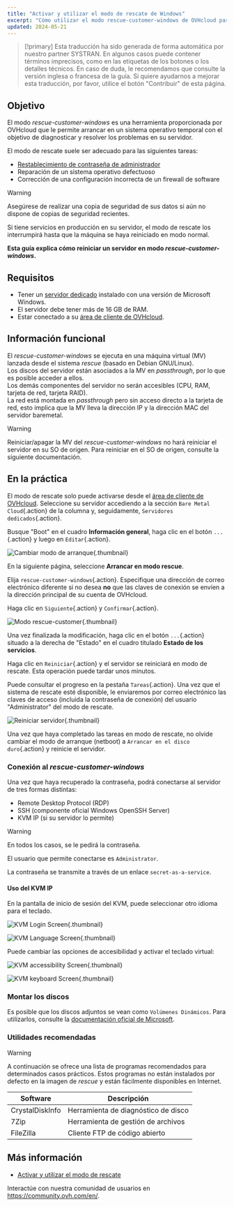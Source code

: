```yaml
---
title: "Activar y utilizar el modo de rescate de Windows"
excerpt: "Cómo utilizar el modo rescue-customer-windows de OVHcloud para solucionar problemas en un servidor dedicado"
updated: 2024-05-21
---
```


> [!primary]
> Esta traducción ha sido generada de forma automática por nuestro partner SYSTRAN. En algunos casos puede contener términos imprecisos, como en las etiquetas de los botones o los detalles técnicos. En caso de duda, le recomendamos que consulte la versión inglesa o francesa de la guía. Si quiere ayudarnos a mejorar esta traducción, por favor, utilice el botón "Contribuir" de esta página.
>

## Objetivo

El modo *rescue-customer-windows* es una herramienta proporcionada por OVHcloud que le permite arrancar en un sistema operativo temporal con el objetivo de diagnosticar y resolver los problemas en su servidor.

El modo de rescate suele ser adecuado para las siguientes tareas:

- [Restablecimiento de contraseña de administrador](/pages/bare_metal_cloud/dedicated_servers/changing-admin-password-on-windows)
- Reparación de un sistema operativo defectuoso
- Corrección de una configuración incorrecta de un firewall de software

> [!warning]
>
> Asegúrese de realizar una copia de seguridad de sus datos si aún no dispone de copias de seguridad recientes.
>
> Si tiene servicios en producción en su servidor, el modo de rescate los interrumpirá hasta que la máquina se haya reiniciado en modo normal.
>

**Esta guía explica cómo reiniciar un servidor en modo *rescue-customer-windows*.**

## Requisitos

- Tener un [servidor dedicado](/links/bare-metal/bare-metal) instalado con una versión de Microsoft Windows.
- El servidor debe tener más de 16 GB de RAM.
- Estar conectado a su [área de cliente de OVHcloud](/links/manager).

## Información funcional

El *rescue-customer-windows* se ejecuta en una máquina virtual (MV) lanzada desde el sistema *rescue* (basado en Debian GNU/Linux).<br>
Los discos del servidor están asociados a la MV en *passthrough*, por lo que es posible acceder a ellos.<br>
Los demás componentes del servidor no serán accesibles (CPU, RAM, tarjeta de red, tarjeta RAID).<br>
La red está montada en *passthrough* pero sin acceso directo a la tarjeta de red, esto implica que la MV lleva la dirección IP y la dirección MAC del servidor baremetal.

> [!warning]
>
> Reiniciar/apagar la MV del *rescue-customer-windows* no hará reiniciar el servidor en su SO de origen.
> Para reiniciar en el SO de origen, consulte la siguiente documentación.

## En la práctica

El modo de rescate solo puede activarse desde el [área de cliente de OVHcloud](/links/manager). Seleccione su servidor accediendo a la sección `Bare Metal Cloud`{.action} de la columna y, seguidamente, `Servidores dedicados`{.action}.

Busque "Boot" en el cuadro **Información general**, haga clic en el botón `...`{.action} y luego en `Editar`{.action}.

![Cambiar modo de arranque](images/rescue-mode-001.png){.thumbnail}

En la siguiente página, seleccione **Arrancar en modo rescue**.

Elija `rescue-customer-windows`{.action}. Especifique una dirección de correo electrónico diferente si no desea **no** que las claves de conexión se envíen a la dirección principal de su cuenta de OVHcloud.

Haga clic en `Siguiente`{.action} y `Confirmar`{.action}.

![Modo rescue-customer](images/manager-rescue-windows-menu.png){.thumbnail}

Una vez finalizada la modificación, haga clic en el botón `...`{.action} situado a la derecha de "Estado" en el cuadro titulado **Estado de los servicios**.

Haga clic en `Reiniciar`{.action} y el servidor se reiniciará en modo de rescate. Esta operación puede tardar unos minutos.

Puede consultar el progreso en la pestaña `Tareas`{.action}. Una vez que el sistema de rescate esté disponible, le enviaremos por correo electrónico las claves de acceso (incluida la contraseña de conexión) del usuario "Administrator" del modo de rescate.

![Reiniciar servidor](images/rescue-mode-02.png){.thumbnail}

Una vez que haya completado las tareas en modo de rescate, no olvide cambiar el modo de arranque (netboot) a `Arrancar en el disco duro`{.action} y reinicie el servidor.

### Conexión al *rescue-customer-windows*

Una vez que haya recuperado la contraseña, podrá conectarse al servidor de tres formas distintas:

- Remote Desktop Protocol (RDP)
- SSH (componente oficial Windows OpenSSH Server)
- KVM IP (si su servidor lo permite)

> [!warning]
>
> En todos los casos, se le pedirá la contraseña.
>
> El usuario que permite conectarse es `Administrator`.
>
> La contraseña se transmite a través de un enlace `secret-as-a-service`.

#### Uso del KVM IP

En la pantalla de inicio de sesión del KVM, puede seleccionar otro idioma para el teclado.

![KVM Login Screen](images/rescue-kvm-login-screen.png){.thumbnail}

![KVM Language Screen](images/rescue-kvm-login-language.png){.thumbnail}

Puede cambiar las opciones de accesibilidad y activar el teclado virtual:

![KVM accessibility Screen](images/rescue-kvm-login-accessibility.png){.thumbnail}

![KVM keyboard Screen](images/rescue-kvm-login-keyboard.png){.thumbnail}

### Montar los discos

Es posible que los discos adjuntos se vean como `Volúmenes Dinámicos`. Para utilizarlos, consulte la [documentación oficial de Microsoft](https://learn.microsoft.com/en-us/troubleshoot/windows-server/backup-and-storage/troubleshoot-disk-management#a-dynamic-disks-status-is-foreign).

### Utilidades recomendadas

> [!warning]
>
> A continuación se ofrece una lista de programas recomendados para determinados casos prácticos.
> Estos programas no están instalados por defecto en la imagen de *rescue* y están fácilmente disponibles en Internet.

| Software | Descripción |
| --- | --- |
| CrystalDiskInfo | Herramienta de diagnóstico de disco |
| 7Zip | Herramienta de gestión de archivos |
| FileZilla | Cliente FTP de código abierto |

## Más información

- [Activar y utilizar el modo de rescate](/pages/bare_metal_cloud/dedicated_servers/rescue_mode)

Interactúe con nuestra comunidad de usuarios en <https://community.ovh.com/en/>.
